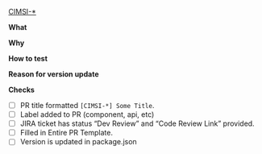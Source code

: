 [CIMSI-*](https://ccp.sys.comcast.net/browse/CIMSI-*)

**What**


**Why**


**How to test**


**Reason for version update**


**Checks**
- [ ] PR title formatted `[CIMSI-*] Some Title`.
- [ ] Label added to PR (component, api, etc)
- [ ] JIRA ticket has status “Dev Review” and “Code Review Link” provided.
- [ ] Filled in Entire PR Template.
- [ ] Version is updated in package.json
